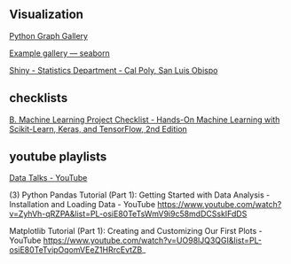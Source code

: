 ## Visualization   

[Python Graph Gallery](https://www.python-graph-gallery.com/)

[Example gallery — seaborn](http://seaborn.pydata.org/examples/index.html)

[Shiny - Statistics Department - Cal Poly, San Luis Obispo](https://statistics.calpoly.edu/shiny#probview)   

## checklists  

[B. Machine Learning Project Checklist - Hands-On Machine Learning with Scikit-Learn, Keras, and TensorFlow, 2nd Edition](https://learning.oreilly.com/library/view/hands-on-machine-learning/9781492032632/app02.html#project_checklist_appendix) 


## youtube playlists  

[Data Talks - YouTube](https://www.youtube.com/c/DataTalks/playlists) 

(3) Python Pandas Tutorial (Part 1): Getting Started with Data Analysis - Installation and Loading Data - YouTube
https://www.youtube.com/watch?v=ZyhVh-qRZPA&list=PL-osiE80TeTsWmV9i9c58mdDCSskIFdDS

Matplotlib Tutorial (Part 1): Creating and Customizing Our First Plots - YouTube
https://www.youtube.com/watch?v=UO98lJQ3QGI&list=PL-osiE80TeTvipOqomVEeZ1HRrcEvtZB_